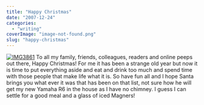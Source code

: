 ```yaml
---
title: "Happy Christmas"
date: "2007-12-24"
categories: 
  - "writing"
coverImage: "image-not-found.png"
slug: "happy-christmas"
---
```


[![IMG3861](/images/347589437_44138c5c0a_m.jpg)](http://www.flickr.com/photos/funkylarma/347589437/ "IMG3861 by Funky Larma, on Flickr") To all my family, friends, colleagues, readers and online peeps out there, Happy Christmas! For me it has been a strange old year but now it is time to put everything aside and eat and drink too much and spend time with those people that make life what it is. So have fun all and I hope Santa brings you what ever it was that has been on that list, not sure how he will get my new Yamaha R6 in the house as I have no chimney. I guess I can settle for a good meal and a glass of iced Magners!
